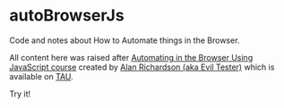 # autoBrowserJs
Code and notes about How to Automate things in the Browser.

All content here was raised after [Automating in the Browser Using JavaScript course][1] created by [Alan Richardson (aka Evil Tester)][2] which is available on [TAU][3].

Try it!

<!-- Links list -->
[1]: https://testautomationu.applitools.com/automating-in-the-browser-using-javascript/
[2]: https://twitter.com/eviltester
[3]: https://testautomationu.applitools.com/
